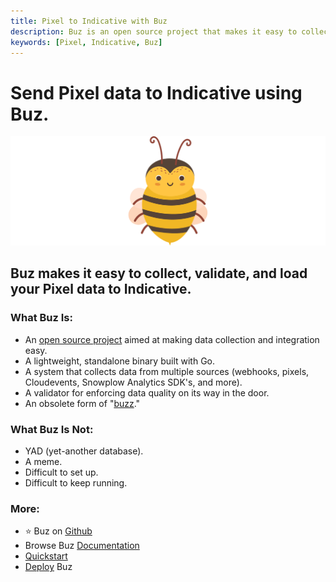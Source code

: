 ```yaml
---
title: Pixel to Indicative with Buz
description: Buz is an open source project that makes it easy to collect, validate, and load Pixel data to Indicative.
keywords: [Pixel, Indicative, Buz]
---
```


# Send Pixel data to Indicative using Buz.

![buzz](../../../static/img/buzz.png)


## Buz makes it easy to collect, validate, and load your Pixel data to Indicative.


### What Buz Is:

- An [open source project](https://github.com/silverton-io/buz) aimed at making data collection and integration easy.
- A lightweight, standalone binary built with Go.
- A system that collects data from multiple sources (webhooks, pixels, Cloudevents, Snowplow Analytics SDK's, and more).
- A validator for enforcing data quality on its way in the door.
- An obsolete form of "[buzz](https://www.merriam-webster.com/dictionary/buzz)."


### What Buz Is Not:

- YAD (yet-another database).
- A meme.
- Difficult to set up.
- Difficult to keep running.


### More:
- ⭐ Buz on [Github](https://github.com/silverton-io/buz)
- Browse Buz [Documentation](/)
- [Quickstart](/examples/quickstart)
- [Deploy](category/deploying-buz) Buz
